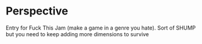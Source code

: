 Perspective
===========

Entry for Fuck This Jam (make a game in a genre you hate). Sort of SHUMP but you need to keep adding more dimensions to survive